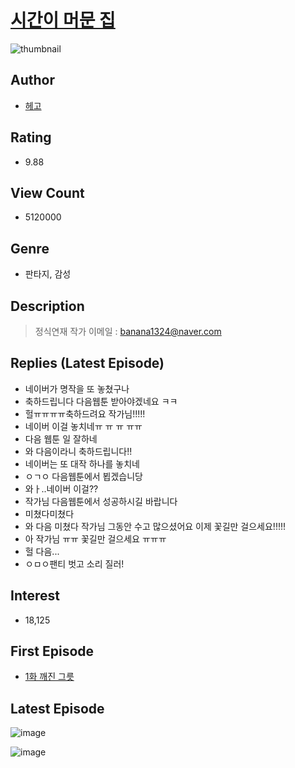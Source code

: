 # [시간이 머문 집](https://comic.naver.com/bestChallenge/list?titleId=696233)
![thumbnail](https://image-comic.pstatic.net/user_contents_data/challenge_comic/2018/06/29/267386/thumbnail_202x164e5ace881_ef2d_4895_9e15_9f73112c45e0_00003239.JPEG)

## Author
- [헤고](https://comic.naver.com/artistTitle?id=267386)

## Rating
- 9.88

## View Count
- 5120000

## Genre
- 판타지, 감성

## Description
> 정식연재 작가 이메일 : banana1324@naver.com

## Replies (Latest Episode)
- 네이버가 명작을 또 놓쳤구나
- 축하드립니다 다음웹툰 받아야겠네요 ㅋㅋ
- 헐ㅠㅠㅠㅠ축하드려요 작가님!!!!!
- 네이버 이걸 놓치네ㅠ ㅠ ㅠ ㅠㅠ
- 다음 웹툰 일 잘하네
- 와 다음이라니 축하드립니다!!
- 네이버는 또 대작 하나를 놓치네
- ㅇㄱㅇ 다음웹툰에서 뵙겠습니당
- 와ㅏ..네이버 이걸??
- 작가님 다음웹툰에서 성공하시길 바랍니다
- 미쳤다미쳤다
- 와 다음 미쳤다 작가님 그동안 수고 많으셨어요 이제 꽃길만 걸으세요!!!!!
- 아 작가님 ㅠㅠ 꽃길만 걸으세요 ㅠㅠㅠ
- 헐 다음...
- ㅇㅁㅇ팬티 벗고 소리 질러!

## Interest
- 18,125

## First Episode
- [1화 깨진 그릇](https://comic.naver.com/bestChallenge/detail?titleId=696233&no=8)

## Latest Episode
![image](https://image-comic.pstatic.net/user_contents_data/challenge_comic/2020/08/24/267386/upload_3762024549918990903.jpeg)

![image](https://image-comic.pstatic.net/user_contents_data/challenge_comic/2020/08/24/267386/upload_7149013833739351095.jpeg)
